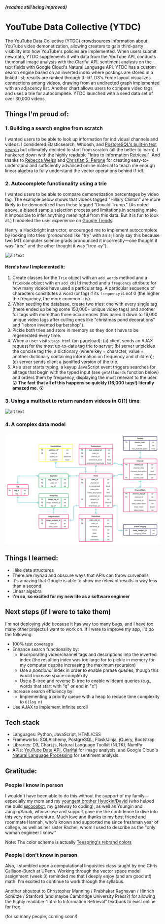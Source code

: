 ***(readme still being improved)***

# YouTube Data Collective (YTDC)

The YouTube Data Collective (YTDC) crowdsources information about YouTube video demonetization, allowing creators to gain third-party visibility into how YouTube's policies are implemented. When users submit new data, YTDC supplements it with data from the YouTube API, conducts thumbnail image analysis with the Clarifai API, sentiment analysis on the text fields with Google Cloud's Natural Language API. YTDC has a custom search engine based on an inverted index where postings are stored in a linked list; results are ranked through tf–idf. D3's Force layout visualizes connections among videos, drawing from an undirected graph implemented with an adjacency list. Another chart allows users to compare video tags and uses a trie for autocomplete. YTDC launched with a seed data set of over 30,000 videos.

## Things I'm proud of:

### 1. Building a search engine from scratch

I wanted users to be able to look up information for individual channels and videos. I considered Elasticsearch, Whoosh, and [PostgreSQL's built-in text search](https://www.postgresql.org/docs/9.5/static/textsearch.html) but ultimately decided to start from scratch (all the better to learn). I hunkered down with the highly readable ["Intro to Information Retrieval"](https://nlp.stanford.edu/IR-book/pdf/irbookonlinereading.pdf). And thanks to [Rebecca Weiss](http://stanford.edu/~rjweiss/public_html/IRiSS2013/text2/notebooks/tfidf.html) and [Christian S. Perone](http://blog.christianperone.com/2013/09/machine-learning-cosine-similarity-for-vector-space-models-part-iii/) for creating easy-to-understand and sufficiently advanced online material to teach me enough linear algebra to fully understand the 
vector operations behind tf-idf.

### 2. Autocomplete functionality using a trie

I wanted users to be able to compare demonetization percentages by video tag. The example below shows that videos tagged "Hillary Clinton" are more likely to be demonetized than those tagged "Donald Trump." (As noted above, a biased sample selection process and limitations in scraping make it impossible to infer anything meaningful from this data. But it is fun to look at.) I modeled the user experience on [Google Trends](https://trends.google.com/trends/explore?date=today%205-y&geo=US&q=%2Fm%2F0cqt90,%2Fm%2F0d06m5).

Henry, a Hackbright instructor, encouraged me to implement autocomplete by looking into tries (pronounced like "try" with an s; I only say this because two MIT computer science grads pronounced it incorrectly—one thought it was "tree" and the other thought it was "tree-ay").

![alt text](https://raw.githubusercontent.com/haeinous/youtube-data/master/static/autocomplete.gif "Autocomplete functionality")

#### Here's how I implemented it:
1. Create classes for the `Trie` object with an `add_words` method  and a `TrieNode` object with an `add_child` method and a `frequency` attribute for how many videos have used a particular tag. A particular sequence of characters constitutes a word (or tag) if its `frequency` is not 0 (the higher the frequency, the more common it is).
2. When seeding the database, create two tries: one with every single tag (there ended up being some 150,000+ unique video tags) and another for tags with more than three occurrences (this pared it down to 16,000 unique video tags after culling ones like "christmas pond decorations" and "lebron invented barbershop").
3. Pickle both tries and store in memory so they don't have to be regenerated every time.
4. When a user visits `tags.html` (on pageload): (a) client sends an AJAX request for the most up-to-date tag trie to server; (b) server unpickles the concise tag trie, a dictionary (where key = character, value = another dictionary containing information on frequency and children); (c) server sends client a jsonified version of the trie.
5. As a user starts typing, a keyup JavaScript event triggers searches for all tags that begin with the typed input (see `getAllWords` function below) and orders them by frequency, displaying the most relevant to the user. 😲 **The fact that all of this happens so quickly (16,000 tags!) literally amazed me.** 😲

### 3. Using a multiset to return random videos in O(1) time

![alt text](https://github.com/haeinous/youtube-data/blob/master/static/multiset.gif "Sixteen random videos are returned in O(1) time out of more than 30,000 videos.")


### 4. A complex data model

![alt text](https://raw.githubusercontent.com/haeinous/youtube-data/master/static/ytdc%20-%20data_model.png "Data model for the YouTube Data Collective project")


## Things I learned:
* I like data structures
* There are myriad and obscure ways that APIs can throw curveballs
* It's amazing that Google is able to show me relevant results in way less than a second
* Linear algebra
* **I'm so, so excited for my new life as a software engineer**


## Next steps (if I were to take them)
I'm not deploying ytdc because it has way too many bugs, and I have too many other projects I want to work on. If I were to improve my app, I'd do the following:

* 100% test coverage
* Enhance search functionality by:
  * Incorporating video/channel tags and descriptions into the inverted index (the resulting index was too large for to pickle in memory for my computer despite increasing the maximum recursion)
  * Use a *positional* index in order to enable phrase queries, though this would increase space complexity
  * Use a B-tree and reverse B-tree to enable wildcard queries (e.g., words that start with "q" or end in "x")
* Increase search efficiency by:
  * Implementing a priority queue with a heap to reduce time complexity to `O(log n)`
* Use AJAX to implement infinite scroll

## Tech stack
* Languages: Python, JavaScript, HTML/CSS
* Frameworks: SQLAlchemy, PostgreSQL, Flask/Jinja, jQuery, Bootstrap
* Libraries: D3, Chart.js, Natural Language Toolkit (NLTK), NumPy
* APIs: [YouTube Data API](https://developers.google.com/youtube/v3/docs/), [Clarifai](https://clarifai.com/developer/guide/) for image analysis, and Google Cloud's [Natural Language Processing](https://cloud.google.com/natural-language/docs/basics) for sentiment analysis.

## Gratitude:

### People I know in person

I wouldn't have been able to do this without the support of my family—especially my mom and my [youngest brother Hyuckin/David](https://github.com/hdlim15) (who helped me build [@cooobot](https://github.com/haeinous/cooobot), my gateway to coding), as well as Youngin and Jungin/Sarah, whose love and support gave me the confidence to dive into this very new adventure. Much love and thanks to my best friend and roommate Hannah, who's known and supported me since freshman year of college, as well as her sister Rachel, whom I used to describe as the "only woman engineer I know."

Note: The color scheme is actually [Teespring's rebrand colors](http://teespring.com/style-guide)


### People I don't know in person

Also, I stumbled upon a computational linguistics class taught by one Chris Callison-Burch at UPenn. 
Working through the vector space model assignment (week 3) reminded me that I deeply enjoy (and am 
good at!) math. I'm excited to continue to work through the syllabus.

Another shoutout to Christopher Manning / Prabhakar Raghavan / Hinrich Schütze / Stanford (and maybe
Cambridge University Press?) for allowing the highly readable "Intro to Information Retrieval" textbook
to exist online for free.

(for so many people, coming soon!)



